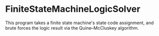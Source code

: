 # FiniteStateMachineLogicSolver
This program takes a finite state machine's state code assignment, and brute forces the logic result via the Quine–McCluskey algorithm.
